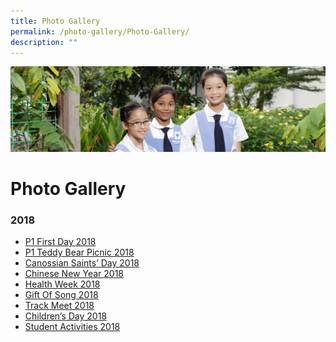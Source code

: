 ```yaml
---
title: Photo Gallery
permalink: /photo-gallery/Photo-Gallery/
description: ""
---
```

![](/images/banner-calendar.jpg)

Photo Gallery
=============

### **2018**

*   [P1 First Day 2018 ](/photo-gallery/P1-First-Day-2018/)
*   [P1 Teddy Bear Picnic 2018](/photo-gallery/Teddy-Bear-Picnic-2018/)
*   [Canossian Saints’ Day 2018](/photo-gallery/Canossian-Saints-Day-2018/)
*   [Chinese New Year 2018](/photo-gallery/Chinese-New-Year-2018/)
*   [Health Week 2018](/photo-gallery/Health-Week-2018/)
*   [Gift Of Song 2018](/photo-gallery/Gift-Of-Song-2018/)
*   [Track Meet 2018](https://stanthonyscanossianpri.moe.edu.sg/photo-gallery/track-meet-2018/)
*   [Children’s Day 2018](https://stanthonyscanossianpri.moe.edu.sg/photo-gallery/childrens-day-2018/)
*   [Student Activities 2018](https://stanthonyscanossianpri.moe.edu.sg/photo-gallery/student-activities-2018/)